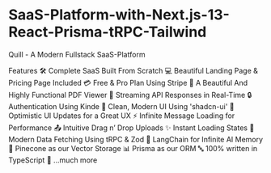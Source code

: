 # SaaS-Platform-with-Next.js-13-React-Prisma-tRPC-Tailwind
Quill - A Modern Fullstack SaaS-Platform

Features
   🛠️ Complete SaaS Built From Scratch
   💻 Beautiful Landing Page & Pricing Page Included
   💳 Free & Pro Plan Using Stripe
   📄 A Beautiful And Highly Functional PDF Viewer
   🔄 Streaming API Responses in Real-Time
   🔒 Authentication Using Kinde
   🎨 Clean, Modern UI Using 'shadcn-ui'
  🚀 Optimistic UI Updates for a Great UX
⚡ Infinite Message Loading for Performance
📤 Intuitive Drag n’ Drop Uploads
✨ Instant Loading States
🔧 Modern Data Fetching Using tRPC & Zod
🧠 LangChain for Infinite AI Memory
🌲 Pinecone as our Vector Storage
📊 Prisma as our ORM
🔤 100% written in TypeScript
🎁 ...much more
